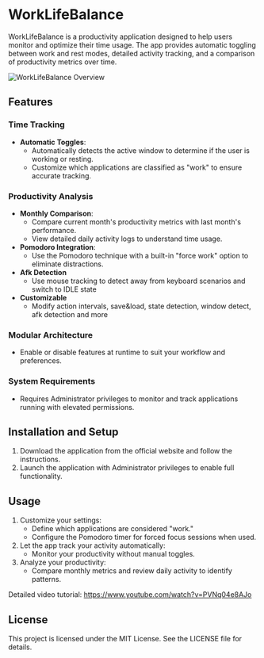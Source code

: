 # WorkLifeBalance

WorkLifeBalance is a productivity application designed to help users monitor and optimize their time usage. The app provides automatic toggling between work and rest modes, detailed activity tracking, and a comparison of productivity metrics over time.

![WorkLifeBalance Overview](Assets/WorkLifeBalanceThumb.png)

## Features

### Time Tracking
- **Automatic Toggles**:
  - Automatically detects the active window to determine if the user is working or resting.
  - Customize which applications are classified as "work" to ensure accurate tracking.

### Productivity Analysis
- **Monthly Comparison**:
  - Compare current month's productivity metrics with last month's performance.
  - View detailed daily activity logs to understand time usage.
- **Pomodoro Integration**:
  - Use the Pomodoro technique with a built-in "force work" option to eliminate distractions.
- **Afk Detection**
  -  Use mouse tracking to detect away from keyboard scenarios and switch to IDLE state
- **Customizable**
  -  Modify action intervals, save&load, state detection, window detect, afk detection and more

### Modular Architecture
- Enable or disable features at runtime to suit your workflow and preferences.

### System Requirements
- Requires Administrator privileges to monitor and track applications running with elevated permissions.

## Installation and Setup

1. Download the application from the official website and follow the instructions.
3. Launch the application with Administrator privileges to enable full functionality.

## Usage

1. Customize your settings:
   - Define which applications are considered "work."
   - Configure the Pomodoro timer for forced focus sessions when used.
2. Let the app track your activity automatically:
   - Monitor your productivity without manual toggles.
3. Analyze your productivity:
   - Compare monthly metrics and review daily activity to identify patterns.

Detailed video tutorial:
https://www.youtube.com/watch?v=PVNq04e8AJo

## License
This project is licensed under the MIT License. See the LICENSE file for details.
